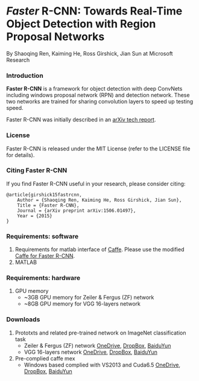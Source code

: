 # *Faster* R-CNN: Towards Real-Time Object Detection with Region Proposal Networks

By Shaoqing Ren, Kaiming He, Ross Girshick, Jian Sun at Microsoft Research

### Introduction

**Faster R-CNN** is a framework for object detection with deep ConvNets including windows proposal network (RPN) and detection network. These two networks are trained for sharing convolution layers to speed up testing speed. 

Faster R-CNN was initially described in an [arXiv tech report](http://arxiv.org/abs/1506.01497).

### License

Faster R-CNN is released under the MIT License (refer to the LICENSE file for details).

### Citing Faster R-CNN

If you find Faster R-CNN useful in your research, please consider citing:

    @article{girshick15fastrcnn,
        Author = {Shaoqing Ren, Kaiming He, Ross Girshick, Jian Sun},
        Title = {Faster R-CNN},
        Journal = {arXiv preprint arXiv:1506.01497},
        Year = {2015}
    }

### Requirements: software

1. Requirements for matlab interface of [Caffe](http://caffe.berkeleyvision.org/installation.html). Please use the modified     [Caffe for Faster R-CNN](https://github.com/ShaoqingRen/caffe/tree/faster-R-CNN).
2. MATLAB 
    
### Requirements: hardware

1. GPU memory 
   - ~3GB GPU memory for Zeiler & Fergus (ZF) network 
   - ~8GB GPU memory for VGG 16-layers network 

### Downloads
1. Prototxts and related pre-trained network on ImageNet classification task
    - Zeiler & Fergus (ZF) network [OneDrive](https://onedrive.live.com/download?resid=4006CBB8476FF777!17219&authkey=!AKo99U4eBWjKbcY&ithint=file%2crar), [DropBox](https://www.dropbox.com/s/tqvqcwl7suge985/model_ZF.rar?dl=0), [BaiduYun](http://pan.baidu.com/s/1o668ygU)
    - VGG 16-layers network [OneDrive](https://onedrive.live.com/download?resid=4006CBB8476FF777!17221&authkey=!ACNHeBfDAqzt0Uk&ithint=file%2crar), [DropBox](https://www.dropbox.com/s/8q1ugxhy71zqzhf/models_VGG16.rar?dl=0), [BaiduYun](http://pan.baidu.com/s/1hqkzZFm)
2. Pre-complied caffe mex
    - Windows based complied with VS2013 and Cuda6.5 [OneDrive](https://onedrive.live.com/download?resid=4006CBB8476FF777!17218&authkey=!AOqDbPj7Idd4O4w&ithint=file%2czip), [DropBox](https://www.dropbox.com/s/mqw7b7qqx0dojkb/caffe_library.zip?dl=0), [BaiduYun](http://pan.baidu.com/s/1mgxjcCC)
